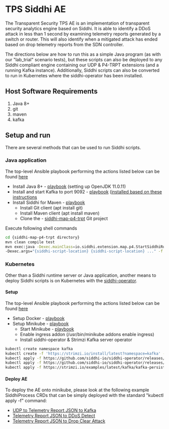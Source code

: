 # TPS Siddhi AE

The Transparent Security TPS AE is an implementation of transparent security
analytics engine based on Siddhi. It is able to identify a DDoS attack in less
than 1 second by examining telemetry reports generated by a switch or router.
This will also identify when a mitigated attack has ended based on drop
telemetry reports from the SDN controller.

The directions below are how to run this as a simple Java program (as with our
"lab_trial" scenario tests), but these scripts can also be deployed to any
Siddhi compliant engine containing our UDP & P4-TRPT extensions (and a running
Kafka instance). Additionally, Siddhi scripts can also be converted to run in
Kubernetes where the siddhi-operator has been installed.

## Host Software Requirements

1. Java 8+
1. git
1. maven
1. kafka

## Setup and run

There are several methods that can be used to run Siddhi scripts.

### Java application
The top-level Ansible playbook performing the actions listed below can be found
[here](../../playbooks/siddhi/setup_siddhi_maven.yml)

- Install Java 8+ - [playbook](../../playbooks/siddhi/setup_jdk.yml) (setting up OpenJDK 11.0.11)
- Install and start Kafka to port 9092 - [playbook](../../playbooks/siddhi/setup_kafka.yml)
  ([installed based on these instructions](https://www.digitalocean.com/community/tutorials/how-to-install-apache-kafka-on-ubuntu-20-04)
- Install Siddhi for Maven - [playbook](../../playbooks/siddhi/setup_siddhi_p4.yml)
  - Install Git client (apt install git)
  - Install Maven client (apt install maven)
  - Clone the - [siddhi-map-p4-trpt](https://github.com/cablelabs/siddhi-map-p4-trpt.git) Git project

Execute following shell commands

```bash
cd {siddhi-map-p4-trpt directory}
mvn clean compile test
mvn exec:java -Dexec.mainClass=io.siddhi.extension.map.p4.StartSiddhiRuntime \
-Dexec.args="{siddhi-script-location} {siddhi-script-location} ..." -f pom.xml
```

### Kubernetes
Other than a Siddhi runtime server or Java application, another means to deploy
Siddhi scripts is on Kubernetes with the
[siddhi-operator](https://github.com/siddhi-io/siddhi-operator).

#### Setup
The top-level Ansible playbook performing the actions listed below can be found
[here](../../playbooks/siddhi/setup_siddhi_minikube.yml)

- Setup Docker - [playbook](../../playbooks/general/setup_docker.yml)
- Setup Minikube - [playbook](../../playbooks/general/setup_minikube.yml)
  - Start Minikube - [playbook](../../playbooks/general/setup_siddhi_operator.yml)
  - Enable ingress addon (/usr/bin/minikube addons enable ingress)
  - Install siddhi-operator & Strimzi Kafka server operator
```bash
kubectl create namespace kafka
kubectl create -f 'https://strimzi.io/install/latest?namespace=kafka' -n kafka
kubectl apply -f https://github.com/siddhi-io/siddhi-operator/releases/download/v0.2.2/00-prereqs.yaml
kubectl apply -f https://github.com/siddhi-io/siddhi-operator/releases/download/v0.2.2/01-siddhi-operator.yaml
kubectl apply -f https://strimzi.io/examples/latest/kafka/kafka-persistent-single.yaml -n kafka
```

#### Deploy AE
To deploy the AE onto minikube, please look at the following example
SiddhiProcess CRDs that can be simply deployed with the standard "kubectl apply -f"
command:
- [UDP to Telemetry Report JSON to Kafka](./kubernetes/trpt-to-kafka.yaml)
- [Telemetry Report JSON to DDoS Detect](./kubernetes/kafka-trpt-ddos-detection.yaml)
- [Telemetry Report JSON to Drop Clear Attack](./kubernetes/kafka-trpt-drop-clear.yaml)
